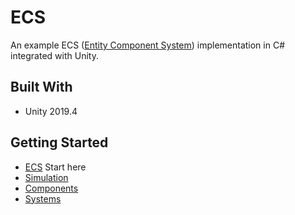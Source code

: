 # ECS

An example ECS ([Entity Component System](https://en.wikipedia.org/wiki/Entity_component_system)) implementation in C# integrated with Unity.

## Built With

- Unity 2019.4

## Getting Started

- [ECS](Assets/ECS) Start here
- [Simulation](Assets/Scripts/Simulation.cs)
- [Components](Assets/Scripts/Components)
- [Systems](Assets/Scripts/Systems)
